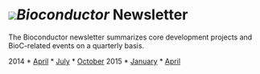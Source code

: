 # ![](/images/icons/help.gif)*Bioconductor* Newsletter

The Bioconductor newsletter summarizes core development projects 
and BioC-related events on a quarterly basis.

2014
    * [April](2014_April/)
    * [July](2014_July/)
    * [October](2014_October/)
2015
    * [January](2015_January/)
    * [April](2015_April/)
